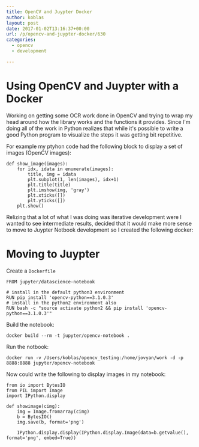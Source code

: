 ```yaml
---
title: OpenCV and Juypter Docker
author: koblas
layout: post
date: 2017-01-02T13:16:37+00:00
url: /p/opencv-and-juypter-docker/630
categories:
  - opencv
  - development

---
```


# Using OpenCV and Juypter with a Docker

Working on getting some OCR work done in OpenCV and trying to wrap my head around how the library works and
the functions it provides. Since I'm doing all of the work in Python realizes that while it's possible to
write a good Python program to visualize the steps it was getting bit repetitive.

For example my ptyhon code had the following block to display a set of images (OpenCV images):

	def show_image(images):
		for idx, idata in enumerate(images):
			title, img = idata
			plt.subplot(1, len(images), idx+1)
			plt.title(title)
			plt.imshow(img, 'gray')
			plt.xticks([])
			plt.yticks([])
		plt.show()

Relizing that a lot of what I was doing was iterative development were I wanted to see intermediate results, 
decided that it would make more sense to move to Juypter Notbook development so I created the following docker:

# Moving to Juypter

Create a `Dockerfile`

    FROM jupyter/datascience-notebook

    # install in the default python3 environment
    RUN pip install 'opencv-python==3.1.0.3'
    # install in the python2 environment also
    RUN bash -c "source activate python2 && pip install 'opencv-python==3.1.0.3'"

Build the notebook:

	docker build --rm -t jupyter/opencv-notebook .

Run the notbook:

	docker run -v /Users/koblas/opencv_testing:/home/jovyan/work -d -p 8888:8888 jupyter/opencv-notebook

Now could write the following to display images in my notebook:

	from io import BytesIO
	from PIL import Image
	import IPython.display

	def showimage(cimg):
		img = Image.fromarray(cimg)
		b = BytesIO()
		img.save(b, format='png')

		IPython.display.display(IPython.display.Image(data=b.getvalue(), format='png', embed=True))
